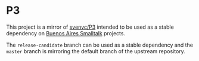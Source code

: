 # P3

This project is a mirror of [svenvc/P3](https://github.com/svenvc/P3) intended to be used as a stable dependency on [Buenos Aires Smalltalk](https://github.com/ba-st) projects.

The `release-candidate` branch can be used as a stable dependency and the `master` branch is mirroring the default branch of the upstream repository.
